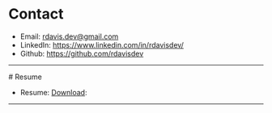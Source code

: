 # Contact

- Email: <rdavis.dev@gmail.com>
- LinkedIn: <https://www.linkedin.com/in/rdavisdev/>
- Github: <https://github.com/rdavisdev>

<hr>
# Resume

- Resume: [Download](/assets/RyanDavis_Resume.pdf):
<div id="resumePDF"></div>

<hr>

<script src="/PDFObject/pdfobject.js"></script>
<script>PDFObject.embed("/assets/RyanDavis_Resume.pdf", "#resumePDF");</script>